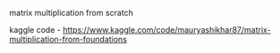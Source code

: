 matrix multiplication from scratch

kaggle code - https://www.kaggle.com/code/mauryashikhar87/matrix-multiplication-from-foundations

